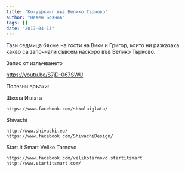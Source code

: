 ```yaml
---
title: "Ко-уъркинг във Велико Търново"
author: "Невен Боянов"
tags: []
date: "2017-04-13"
---
```




Тази седмица бяхме на гости на Вики и Григор, които ни разказаха какво са започнали съвсем наскоро във Велико Търново.

 

Запис от излъчването

https://youtu.be/S7jD-067SWU

Полезни връзки:

Школа Иглата

    https://www.facebook.com/shkolaiglata/

Shivachi

    http://www.shivachi.eu/
    https://www.facebook.com/ShivachiDesign/

Start It Smart Veliko Tarnovo

    https://www.facebook.com/velikotarnovo.startitsmart
    http://www.startitsmart.com/

 
